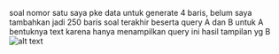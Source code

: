 soal nomor satu saya pke data untuk generate 4 baris, belum saya tambahkan jadi 250 baris
soal terakhir beserta query A dan B
untuk A bentuknya text karena hanya menampilkan query
ini hasil tampilan yg B
![alt text](https://i.ibb.co/fG10GH6/gambar.png)
